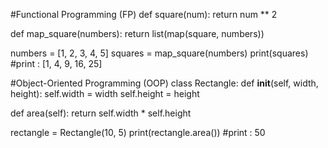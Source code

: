 
#Functional Programming (FP)
def square(num):
  return num ** 2

def map_square(numbers):
  return list(map(square, numbers))

numbers = [1, 2, 3, 4, 5]
squares = map_square(numbers)
print(squares)  #print : [1, 4, 9, 16, 25]


#Object-Oriented Programming (OOP)
class Rectangle:
  def __init__(self, width, height):
    self.width = width
    self.height = height

  def area(self):
    return self.width * self.height

rectangle = Rectangle(10, 5)
print(rectangle.area()) #print : 50

